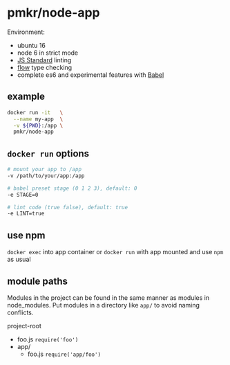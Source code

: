 # pmkr/node-app

Environment:
  - ubuntu 16
  - node 6 in strict mode
  - [JS Standard](http://standardjs.com/) linting
  - [flow](https://flowtype.org/) type checking
  - complete es6 and experimental features with [Babel]()

## example

```sh
docker run -it   \
  --name my-app  \
  -v ${PWD}:/app \
  pmkr/node-app
```

## `docker run` options

```sh
# mount your app to /app
-v /path/to/your/app:/app

# babel preset stage (0 1 2 3), default: 0
-e STAGE=0

# lint code (true false), default: true
-e LINT=true
```

## use npm

`docker exec` into app container or `docker run` with app mounted and use `npm` as usual

## module paths

Modules in the project can be found in the same manner as modules in node_modules. Put modules in a directory like `app/` to avoid naming conflicts.

project-root
  - foo.js `require('foo')`
  - app/
    - foo.js `require('app/foo')`

